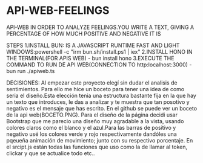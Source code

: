 # API-WEB-FEELINGS
API-WEB IN ORDER TO ANALYZE FEELINGS.YOU WRITE A TEXT, GIVING A PERCENTAGE OF HOW MUCH POSITIVE AND NEGATIVE IT IS

STEPS
1.INSTALL BUN: IS A JAVASCRIPT RUNTIME FAST AND LIGHT
    WINDOWS:powershell -c "irm bun.sh/install.ps1 | iex"
2.INSTALL HONO IN THE TERMINAL(FOR APIS WEB)
    - bun install hono
3.EXECUTE THE COMMAND TO RUN DE API WEB(CONNECTION TO http:localhost:3000)
    - bun run ./apiweb.ts


DECISIONES:
Al empezar este proyecto elegí sin dudar el analisis de sentimientos.
Para ello me hice un boceto para tener una idea de como seria el diseño.Esta elección tenia una estructura bastante fija en la que hay un texto que introduces, le das a analizar y te muestra que tan posotivo y negativo es el mensaje que has escrito. En el github se puede ver un boceto de la api web(BOCETO.PNG).
Para el diseño de la página decidi usar Bootstrap que me parecio una diseño muy agradable a la vista, usando colores claros como el blanco y el azul.Para las barras de positivo y negativo usé los colores verde y rojo respectivamente dandóles una pqeueña animación de movimiento; junto con su respectivo porcentaje.
En el srcipt.js están todas las funciones que uso como la de llamar al token, clickar y que se actualice todo etc..
